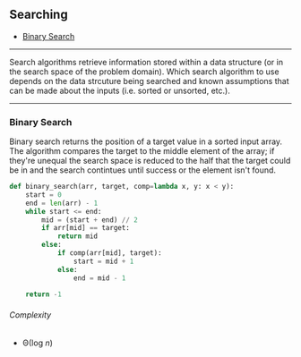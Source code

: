 ## Searching

* [Binary Search](#binary_search)

---

Search algorithms retrieve information stored within a data structure (or in the search space of the problem domain). Which search algorithm to use depends on the data strcuture being searched and known assumptions that can be made about the inputs (i.e. sorted or unsorted, etc.).

---

### <a name="binary_search"></a> Binary Search

Binary search returns the position of a target value in a sorted input array. The algorithm compares the target to the middle element of the array; if they're unequal the search space is reduced to the half that the target could be in and the search contintues until success or the element isn't found.

```python
def binary_search(arr, target, comp=lambda x, y: x < y):
    start = 0
    end = len(arr) - 1
    while start <= end:
        mid = (start + end) // 2
        if arr[mid] == target:
            return mid
        else:
            if comp(arr[mid], target):
                start = mid + 1
            else:
                end = mid - 1
    
    return -1
```

###### Complexity

 - &Theta;(log _n_)
